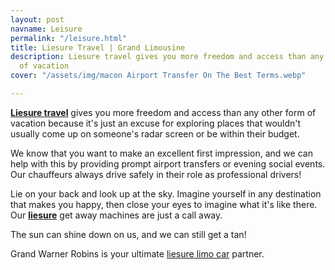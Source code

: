 ```yaml
---
layout: post
navname: Leisure
permalink: "/leisure.html"
title: Liesure Travel | Grand Limousine
description: Liesure travel gives you more freedom and access than any other form
  of vacation
cover: "/assets/img/macon Airport Transfer On The Best Terms.webp"

---
```

[**Liesure travel**](/leisure.html "leisure travel") gives you more freedom and access than any other form of vacation because it's just an excuse for exploring places that wouldn't usually come up on someone's radar screen or be within their budget.

We know that you want to make an excellent first impression, and we can help with this by providing prompt airport transfers or evening social events. Our chauffeurs always drive safely in their role as professional drivers!

Lie on your back and look up at the sky. Imagine yourself in any destination that makes you happy, then close your eyes to imagine what it's like there. Our [**liesure**](/leisure.html "leisure") get away machines are just a call away.

The sun can shine down on us, and we can still get a tan!

Grand Warner Robins is your ultimate [liesure limo car](/leisure.html "leisure car limo") partner.
